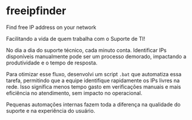 # freeipfinder
Find free IP address on your network

Facilitando a vida de quem trabalha com o Suporte de TI!

No dia a dia do suporte técnico, cada minuto conta. Identificar IPs disponíveis manualmente pode ser um processo demorado, impactando a produtividade e o tempo de resposta. 

Para otimizar esse fluxo, desenvolvi um script `.bat` que automatiza essa tarefa, permitindo que a equipe identifique rapidamente os IPs livres na rede. Isso significa menos tempo gasto em verificações manuais e mais eficiência no atendimento, sem impacto no operacional. 

Pequenas automações internas fazem toda a diferença na qualidade do suporte e na experiência do usuário. 
